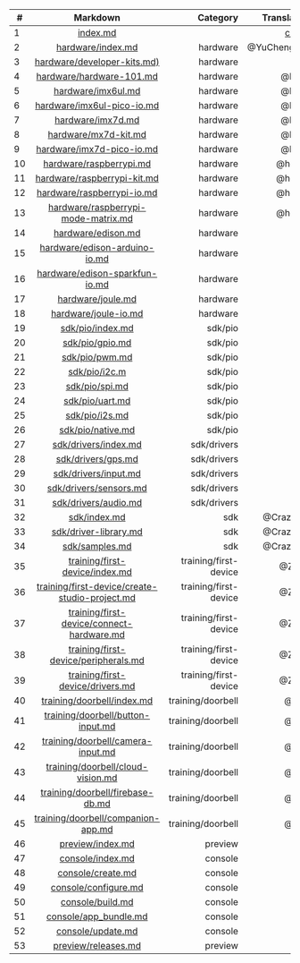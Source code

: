 | #  | Markdown     | Category   |  Translator(s)    |
| - | :-: | -: |  -: |
|1	|[index.md](https://github.com/gdsub/atdocs/blob/master/index.md)										|			| [chenglu](chenglu) | 
|2	|[hardware/index.md](https://github.com/gdsub/atdocs/blob/master/hardware/index.md)								|hardware	| @YuChengWang | 
|3	|[hardware/developer-kits.md)](https://github.com/gdsub/atdocs/blob/master/hardware/developer-kits.md)						|hardware	| |  
|4	|[hardware/hardware-101.md](https://github.com/gdsub/atdocs/blob/master/hardware/hardware-101.md)						|hardware	| @bill790 | 			
|5	|[hardware/imx6ul.md](https://github.com/gdsub/atdocs/blob/master/hardware/imx6ul.md)								|hardware	| @bill790 |			
|6	|[hardware/imx6ul-pico-io.md](https://github.com/gdsub/atdocs/blob/master/hardware/imx6ul-pico-io.md)						|hardware	| @bill790 |			
|7	|[hardware/imx7d.md](https://github.com/gdsub/atdocs/blob/master/hardware/imx7d.md)								|hardware	| @bill790 |			
|8	|[hardware/mx7d-kit.md](https://github.com/gdsub/atdocs/blob/master/hardware/imx7d-kit.md)							|hardware	| @bill790 |			
|9	|[hardware/imx7d-pico-io.md](https://github.com/gdsub/atdocs/blob/master/hardware/imx7d-pico-io.md)						|hardware	| @bill790 |			
|10	|[hardware/raspberrypi.md](https://github.com/gdsub/atdocs/blob/master/hardware/raspberrypi.md)							|hardware	| @hckerhx |			
|11	|[hardware/raspberrypi-kit.md](https://github.com/gdsub/atdocs/blob/master/hardware/raspberrypi-kit.md)						|hardware	| @hckerhx |			
|12	|[hardware/raspberrypi-io.md](https://github.com/gdsub/atdocs/blob/master/hardware/raspberrypi-io.md)						|hardware	| @hckerhx |			
|13	|[hardware/raspberrypi-mode-matrix.md](https://github.com/gdsub/atdocs/blob/master/hardware/raspberrypi-mode-matrix.md)				|hardware	| @hckerhx |
|14	|[hardware/edison.md](https://github.com/gdsub/atdocs/blob/master/hardware/edison.md)								|hardware		| |	
|15	|[hardware/edison-arduino-io.md](https://github.com/gdsub/atdocs/blob/master/hardware/edison-arduino-io.md)					|hardware		| |	
|16	|[hardware/edison-sparkfun-io.md](https://github.com/gdsub/atdocs/blob/master/hardware/edison-sparkfun-io.md)					|hardware		| |	
|17	|[hardware/joule.md](https://github.com/gdsub/atdocs/blob/master/hardware/joule.md)								|hardware		| |	
|18	|[hardware/joule-io.md](https://github.com/gdsub/atdocs/blob/master/hardware/joule-io.md)							|hardware		| |	
|19	|[sdk/pio/index.md](https://github.com/gdsub/atdocs/blob/master/sdk/pio/index.md)								|sdk/pio		| |	
|20	|[sdk/pio/gpio.md](https://github.com/gdsub/atdocs/blob/master/sdk/pio/gpio.md)									|sdk/pio		| |	
|21	|[sdk/pio/pwm.md](https://github.com/gdsub/atdocs/blob/master/sdk/pio/pwm.md)									|sdk/pio		| |	
|22	|[sdk/pio/i2c.m](https://github.com/gdsub/atdocs/blob/master/sdk/pio/i2c.md)									|sdk/pio		| |	
|23	|[sdk/pio/spi.md](https://github.com/gdsub/atdocs/blob/master/sdk/pio/spi.md)									|sdk/pio		| |	
|24	|[sdk/pio/uart.md](https://github.com/gdsub/atdocs/blob/master/sdk/pio/uart.md)									|sdk/pio		| |
|25	|[sdk/pio/i2s.md](https://github.com/gdsub/atdocs/blob/master/sdk/pio/i2s.md)									|sdk/pio		| |
|26	|[sdk/pio/native.md](https://github.com/gdsub/atdocs/blob/master/sdk/pio/native.md)								|sdk/pio		| |	
|27	|[sdk/drivers/index.md](https://github.com/gdsub/atdocs/blob/master/sdk/drivers/index.md)							|sdk/drivers	| |		
|28	|[sdk/drivers/gps.md](https://github.com/gdsub/atdocs/blob/master/sdk/drivers/gps.md)								|sdk/drivers	| |		
|29	|[sdk/drivers/input.md](https://github.com/gdsub/atdocs/blob/master/sdk/drivers/input.md)							|sdk/drivers	| |		
|30	|[sdk/drivers/sensors.md](https://github.com/gdsub/atdocs/blob/master/sdk/drivers/sensors.md)							|sdk/drivers	| |		
|31	|[sdk/drivers/audio.md](https://github.com/gdsub/atdocs/blob/master/sdk/drivers/audio.md)							|sdk/drivers	| |		
|32	|[sdk/index.md](https://github.com/gdsub/atdocs/blob/master/sdk/index.md)									|sdk			| @Crazy-Ann | 
|33	|[sdk/driver-library.md](https://github.com/gdsub/atdocs/blob/master/sdk/driver-library.md)							|sdk			| @Crazy-Ann |
|34	|[sdk/samples.md](https://github.com/gdsub/atdocs/blob/master/sdk/samples.md)									|sdk			| @Crazy-Ann | 
|35	|[training/first-device/index.md](https://github.com/gdsub/atdocs/blob/master/training/first-device/index.md)					|training/first-device		| @Zheaoli |	
|36	|[training/first-device/create-studio-project.md](https://github.com/gdsub/atdocs/blob/master/training/first-device/create-studio-project.md)	|training/first-device | @Zheaoli |	
|37	|[training/first-device/connect-hardware.md](https://github.com/gdsub/atdocs/blob/master/training/first-device/connect-hardware.md)		|training/first-device		|  @Zheaoli |	
|38	|[training/first-device/peripherals.md](https://github.com/gdsub/atdocs/blob/master/training/first-device/peripherals.md)			|training/first-device		| @Zheaoli |	
|39	|[training/first-device/drivers.md](https://github.com/gdsub/atdocs/blob/master/training/first-device/drivers.md)				|training/first-device		| @Zheaoli |	
|40	|[training/doorbell/index.md](https://github.com/gdsub/atdocs/blob/master/training/doorbell/index.md)						|training/doorbell			| @haoyh | 
|41	|[training/doorbell/button-input.md](https://github.com/gdsub/atdocs/blob/master/training/doorbell/button-input.md)				|training/doorbell		| @haoyh | 
|42	|[training/doorbell/camera-input.md](https://github.com/gdsub/atdocs/blob/master/training/doorbell/camera-input.md)				|training/doorbell		| @haoyh | 
|43	|[training/doorbell/cloud-vision.md](https://github.com/gdsub/atdocs/blob/master/training/doorbell/cloud-vision.md)				|training/doorbell		| @haoyh | 
|44	|[training/doorbell/firebase-db.md](https://github.com/gdsub/atdocs/blob/master/training/doorbell/firebase-db.md)				|training/doorbell		| @haoyh | 
|45	|[training/doorbell/companion-app.md](https://github.com/gdsub/atdocs/blob/master/training/doorbell/companion-app.md)				|training/doorbell	| @haoyh | 
|46	|[preview/index.md](https://github.com/gdsub/atdocs/blob/master/preview/index.md)								|preview		| | 	
|47	|[console/index.md](https://github.com/gdsub/atdocs/blob/master/console/index.md)								|console		| |	
|48	|[console/create.md](https://github.com/gdsub/atdocs/blob/master/console/create.md)								|console		| |	
|49	|[console/configure.md](https://github.com/gdsub/atdocs/blob/master/console/configure.md)							|console		| |	
|50	|[console/build.md](https://github.com/gdsub/atdocs/blob/master/console/build.md)								|console		| |	
|51	|[console/app_bundle.md](https://github.com/gdsub/atdocs/blob/master/console/app_bundle.md)							|console		| |	
|52	|[console/update.md](https://github.com/gdsub/atdocs/blob/master/console/update.md)								|console		| |	
|53	|[preview/releases.md](https://github.com/gdsub/atdocs/blob/master/preview/releases.md)								|preview		| |	

